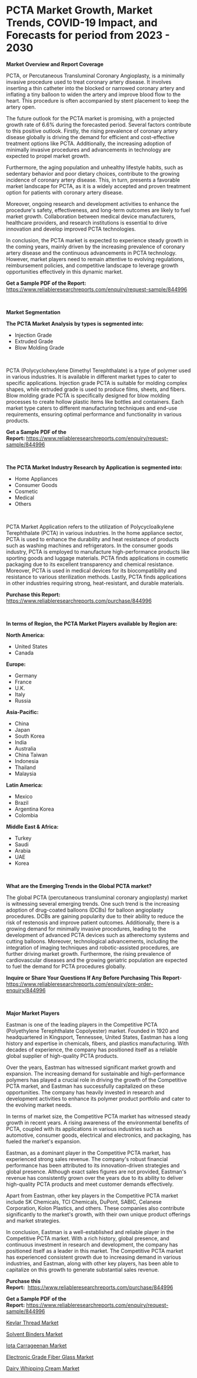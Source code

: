 <p><h1>PCTA Market Growth, Market Trends, COVID-19 Impact, and Forecasts for period from 2023 - 2030</h1></p><p><strong>Market Overview and Report Coverage</strong></p>
<p><p>PCTA, or Percutaneous Transluminal Coronary Angioplasty, is a minimally invasive procedure used to treat coronary artery disease. It involves inserting a thin catheter into the blocked or narrowed coronary artery and inflating a tiny balloon to widen the artery and improve blood flow to the heart. This procedure is often accompanied by stent placement to keep the artery open.</p><p>The future outlook for the PCTA market is promising, with a projected growth rate of 6.6% during the forecasted period. Several factors contribute to this positive outlook. Firstly, the rising prevalence of coronary artery disease globally is driving the demand for efficient and cost-effective treatment options like PCTA. Additionally, the increasing adoption of minimally invasive procedures and advancements in technology are expected to propel market growth.</p><p>Furthermore, the aging population and unhealthy lifestyle habits, such as sedentary behavior and poor dietary choices, contribute to the growing incidence of coronary artery disease. This, in turn, presents a favorable market landscape for PCTA, as it is a widely accepted and proven treatment option for patients with coronary artery disease.</p><p> Moreover, ongoing research and development activities to enhance the procedure's safety, effectiveness, and long-term outcomes are likely to fuel market growth. Collaboration between medical device manufacturers, healthcare providers, and research institutions is essential to drive innovation and develop improved PCTA technologies.</p><p>In conclusion, the PCTA market is expected to experience steady growth in the coming years, mainly driven by the increasing prevalence of coronary artery disease and the continuous advancements in PCTA technology. However, market players need to remain attentive to evolving regulations, reimbursement policies, and competitive landscape to leverage growth opportunities effectively in this dynamic market.</p></p>
<p><strong>Get a Sample PDF of the Report:</strong> <a href="https://www.reliableresearchreports.com/enquiry/request-sample/844996">https://www.reliableresearchreports.com/enquiry/request-sample/844996</a></p>
<p>&nbsp;</p>
<p><strong>Market Segmentation</strong></p>
<p><strong>The PCTA Market Analysis by types is segmented into:</strong></p>
<p><ul><li>Injection Grade</li><li>Extruded Grade</li><li>Blow Molding Grade</li></ul></p>
<p>&nbsp;</p>
<p><p>PCTA (Polycyclohexylene Dimethyl Terephthalate) is a type of polymer used in various industries. It is available in different market types to cater to specific applications. Injection grade PCTA is suitable for molding complex shapes, while extruded grade is used to produce films, sheets, and fibers. Blow molding grade PCTA is specifically designed for blow molding processes to create hollow plastic items like bottles and containers. Each market type caters to different manufacturing techniques and end-use requirements, ensuring optimal performance and functionality in various products.</p></p>
<p><strong>Get a Sample PDF of the Report:</strong>&nbsp;<a href="https://www.reliableresearchreports.com/enquiry/request-sample/844996">https://www.reliableresearchreports.com/enquiry/request-sample/844996</a></p>
<p>&nbsp;</p>
<p><strong>The PCTA Market Industry Research by Application is segmented into:</strong></p>
<p><ul><li>Home Appliances</li><li>Consumer Goods</li><li>Cosmetic</li><li>Medical</li><li>Others</li></ul></p>
<p>&nbsp;</p>
<p><p>PCTA Market Application refers to the utilization of Polycycloalkylene Terephthalate (PCTA) in various industries. In the home appliance sector, PCTA is used to enhance the durability and heat resistance of products such as washing machines and refrigerators. In the consumer goods industry, PCTA is employed to manufacture high-performance products like sporting goods and luggage materials. PCTA finds applications in cosmetic packaging due to its excellent transparency and chemical resistance. Moreover, PCTA is used in medical devices for its biocompatibility and resistance to various sterilization methods. Lastly, PCTA finds applications in other industries requiring strong, heat-resistant, and durable materials.</p></p>
<p><strong>Purchase this Report:</strong>&nbsp; <a href="https://www.reliableresearchreports.com/purchase/844996">https://www.reliableresearchreports.com/purchase/844996</a></p>
<p>&nbsp;</p>
<p><strong>In terms of Region, the PCTA Market Players available by Region are:</strong></p>
<p>
    <p> <strong> North America: </strong>
        <ul>
            <li>United States</li>
            <li>Canada</li>
        </ul>
        </p> 
    <p> <strong> Europe: </strong>
        <ul>
            <li>Germany</li>
            <li>France</li>
            <li>U.K.</li>
            <li>Italy</li>
            <li>Russia</li>
        </ul>
        </p> 
    <p> <strong> Asia-Pacific: </strong>
        <ul>
            <li>China</li>
            <li>Japan</li>
            <li>South Korea</li>
            <li>India</li>
            <li>Australia</li>
            <li>China Taiwan</li>
            <li>Indonesia</li>
            <li>Thailand</li>
            <li>Malaysia</li>
        </ul>
        </p> 
    <p> <strong> Latin America: </strong>
        <ul>
            <li>Mexico</li>
            <li>Brazil</li>
            <li>Argentina Korea</li>
            <li>Colombia</li>
        </ul>
        </p> 
    <p> <strong> Middle East & Africa: </strong>
        <ul>
            <li>Turkey</li>
            <li>Saudi</li>
            <li>Arabia</li>
            <li>UAE</li>
            <li>Korea</li>
        </ul>
    </p>
    </p>
<p>&nbsp;</p>
<p><strong>What are the Emerging Trends in the Global PCTA market?</strong></p>
<p><p>The global PCTA (percutaneous transluminal coronary angioplasty) market is witnessing several emerging trends. One such trend is the increasing adoption of drug-coated balloons (DCBs) for balloon angioplasty procedures. DCBs are gaining popularity due to their ability to reduce the risk of restenosis and improve patient outcomes. Additionally, there is a growing demand for minimally invasive procedures, leading to the development of advanced PCTA devices such as atherectomy systems and cutting balloons. Moreover, technological advancements, including the integration of imaging techniques and robotic-assisted procedures, are further driving market growth. Furthermore, the rising prevalence of cardiovascular diseases and the growing geriatric population are expected to fuel the demand for PCTA procedures globally.</p></p>
<p><strong>Inquire or Share Your Questions If Any Before Purchasing This Report</strong>- <a href="https://www.reliableresearchreports.com/enquiry/pre-order-enquiry/844996">https://www.reliableresearchreports.com/enquiry/pre-order-enquiry/844996</a></p>
<p>&nbsp;</p>
<p><strong>Major Market Players</strong></p>
<p><p>Eastman is one of the leading players in the Competitive PCTA (Polyethylene Terephthalate Copolyester) market. Founded in 1920 and headquartered in Kingsport, Tennessee, United States, Eastman has a long history and expertise in chemicals, fibers, and plastics manufacturing. With decades of experience, the company has positioned itself as a reliable global supplier of high-quality PCTA products.</p><p>Over the years, Eastman has witnessed significant market growth and expansion. The increasing demand for sustainable and high-performance polymers has played a crucial role in driving the growth of the Competitive PCTA market, and Eastman has successfully capitalized on these opportunities. The company has heavily invested in research and development activities to enhance its polymer product portfolio and cater to the evolving market needs.</p><p>In terms of market size, the Competitive PCTA market has witnessed steady growth in recent years. A rising awareness of the environmental benefits of PCTA, coupled with its applications in various industries such as automotive, consumer goods, electrical and electronics, and packaging, has fueled the market's expansion.</p><p>Eastman, as a dominant player in the Competitive PCTA market, has experienced strong sales revenue. The company's robust financial performance has been attributed to its innovation-driven strategies and global presence. Although exact sales figures are not provided, Eastman's revenue has consistently grown over the years due to its ability to deliver high-quality PCTA products and meet customer demands effectively.</p><p>Apart from Eastman, other key players in the Competitive PCTA market include SK Chemicals, TCI Chemicals, DuPont, SABIC, Celanese Corporation, Kolon Plastics, and others. These companies also contribute significantly to the market's growth, with their own unique product offerings and market strategies.</p><p>In conclusion, Eastman is a well-established and reliable player in the Competitive PCTA market. With a rich history, global presence, and continuous investment in research and development, the company has positioned itself as a leader in this market. The Competitive PCTA market has experienced consistent growth due to increasing demand in various industries, and Eastman, along with other key players, has been able to capitalize on this growth to generate substantial sales revenue.</p></p>
<p><strong>Purchase this Report:</strong>&nbsp;&nbsp;<a href="https://www.reliableresearchreports.com/purchase/844996">https://www.reliableresearchreports.com/purchase/844996</a></p>
<p></p>
<p><strong>Get a Sample PDF of the Report:</strong>&nbsp;<a href="https://www.reliableresearchreports.com/enquiry/request-sample/844996">https://www.reliableresearchreports.com/enquiry/request-sample/844996</a></p>
<p><p><a href="https://github.com/YashRP12/Market-Research-Report-List-2/blob/main/kevlar-thread-market.md">Kevlar Thread Market</a></p><p><a href="https://www.linkedin.com/pulse/solvent-binders-market-insights-players-forecast-till-2030-kultrix-9si1c/">Solvent Binders Market</a></p><p><a href="https://www.linkedin.com/pulse/iota-carrageenan-market-research-report-provides-thorough-industry-axvdc/">Iota Carrageenan Market</a></p><p><a href="https://www.linkedin.com/pulse/electronic-grade-fiber-glass-market-share-amp-new-trends-analysis-vusuc/">Electronic Grade Fiber Glass Market</a></p><p><a href="https://github.com/Chiragrp25/Market-Research-Report-List-2/blob/main/dairy-whipping-cream-market.md">Dairy Whipping Cream Market</a></p></p>